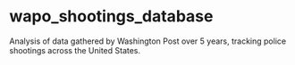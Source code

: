 # wapo_shootings_database
Analysis of data gathered by Washington Post over 5 years, tracking police shootings across the United States.
